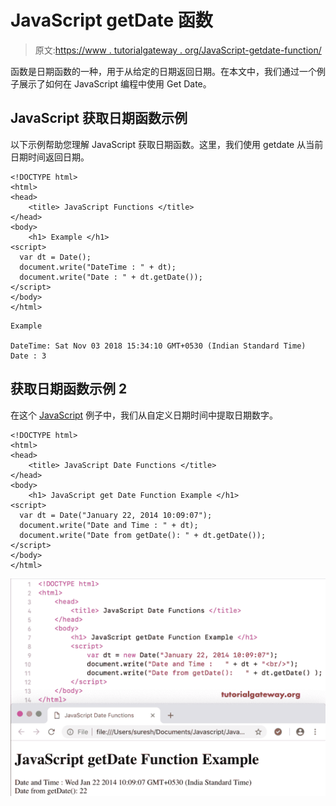 # JavaScript getDate 函数

> 原文:[https://www . tutorialgateway . org/JavaScript-getdate-function/](https://www.tutorialgateway.org/javascript-getdate-function/)

函数是日期函数的一种，用于从给定的日期返回日期。在本文中，我们通过一个例子展示了如何在 JavaScript 编程中使用 Get Date。

## JavaScript 获取日期函数示例

以下示例帮助您理解 JavaScript 获取日期函数。这里，我们使用 getdate 从当前日期时间返回日期。

```
<!DOCTYPE html>
<html>
<head>
    <title> JavaScript Functions </title>
</head>
<body>
    <h1> Example </h1>
<script>
  var dt = Date();  
  document.write("DateTime : " + dt);
  document.write("Date : " + dt.getDate());
</script>
</body>
</html>
```

```
Example

DateTime: Sat Nov 03 2018 15:34:10 GMT+0530 (Indian Standard Time)
Date : 3
```

## 获取日期函数示例 2

在这个 [JavaScript](https://www.tutorialgateway.org/javascript/) 例子中，我们从自定义日期时间中提取日期数字。

```
<!DOCTYPE html>
<html>
<head>
    <title> JavaScript Date Functions </title>
</head>
<body>
    <h1> JavaScript get Date Function Example </h1>
<script>
  var dt = Date("January 22, 2014 10:09:07");
  document.write("Date and Time : " + dt);
  document.write("Date from getDate(): " + dt.getDate());
</script>
</body>
</html>
```

![JavaScript getDate Function 2](img/fe6492e30efdb040481f7ff30b4febe3.png)